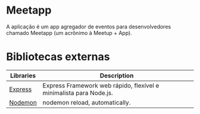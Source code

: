 # Meetapp

A aplicação é um app agregador de eventos para desenvolvedores chamado Meetapp (um acrônimo à Meetup + App).

# Bibliotecas externas

| Libraries                               | Description                                                        |
| --------------------------------------- | ------------------------------------------------------------------ |
| [Express](https://expressjs.com/pt-br/) | Express Framework web rápido, flexível e minimalista para Node.js. |
| [Nodemon](https://nodemon.io/)          | nodemon reload, automatically.                                     |